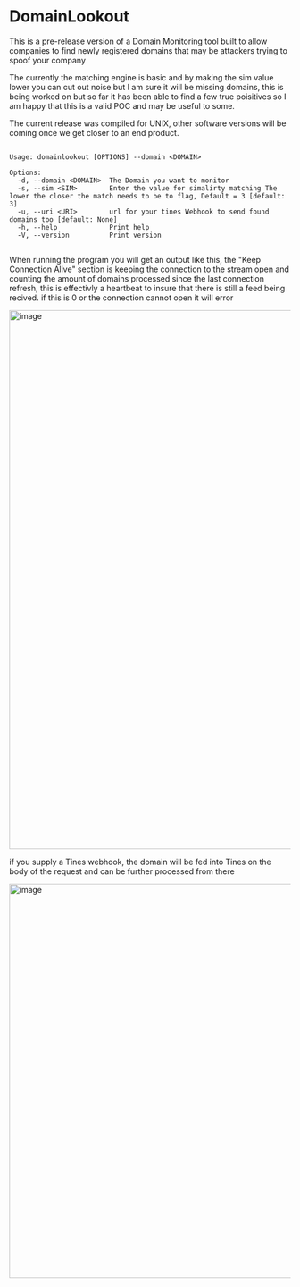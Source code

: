 # DomainLookout
This is a pre-release version of a Domain Monitoring tool built to allow companies to find newly registered domains that may be attackers trying to spoof your company

The currently the matching engine is basic and by making the sim value lower you can cut out noise but I am sure it will be missing domains, this is being worked on but so far it has been able to find a few true poisitives so I am happy that this is a valid POC and may be useful to some.

The current release was compiled for UNIX, other software versions will be coming once we get closer to an end product.

```

Usage: domainlookout [OPTIONS] --domain <DOMAIN>

Options:
  -d, --domain <DOMAIN>  The Domain you want to monitor
  -s, --sim <SIM>        Enter the value for simalirty matching The lower the closer the match needs to be to flag, Default = 3 [default: 3]
  -u, --uri <URI>        url for your tines Webhook to send found domains too [default: None]
  -h, --help             Print help
  -V, --version          Print version
  
```

When running the program you will get an output like this, the "Keep Connection Alive" section is keeping the connection to the stream open and counting the amount of domains processed since the last connection refresh, this is effectivly a heartbeat to insure that there is still a feed being recived. if this is 0 or the connection cannot open it will error

<img width="965" alt="image" src="https://user-images.githubusercontent.com/60553334/233292029-200c57c2-d44a-4e4e-8911-94ae3f0db4b6.png">

if you supply a Tines webhook, the domain will be fed into Tines on the body of the request and can be further processed from there

<img width="706" alt="image" src="https://user-images.githubusercontent.com/60553334/233292819-7167168f-db10-4bf4-8c3d-dcf25b10d3a4.png">
